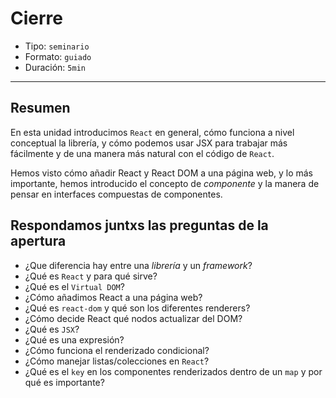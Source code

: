 # Cierre

* Tipo: `seminario`
* Formato: `guiado`
* Duración: `5min`

***

## Resumen

En esta unidad introducimos `React` en general, cómo funciona a nivel conceptual
la librería, y cómo podemos usar JSX para trabajar más fácilmente y de una
manera más natural con el código de `React`.

Hemos visto cómo añadir React y React DOM a una página web, y lo más importante,
hemos introducido el concepto de _componente_ y la manera de pensar en
interfaces compuestas de componentes.

## Respondamos juntxs las preguntas de la apertura

* ¿Que diferencia hay entre una *librería* y un *framework*?
* ¿Qué es `React` y para qué sirve?
* ¿Qué es el `Virtual DOM`?
* ¿Cómo añadimos React a una página web?
* ¿Qué es `react-dom` y qué son los diferentes renderers?
* ¿Cómo decide React qué nodos actualizar del DOM?
* ¿Qué es `JSX`?
* ¿Qué es una expresión?
* ¿Cómo funciona el renderizado condicional?
* ¿Cómo manejar listas/colecciones en `React`?
* ¿Qué es el `key` en los componentes renderizados dentro de un `map` y por qué
  es importante?

